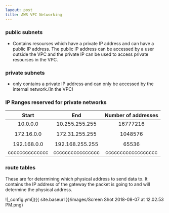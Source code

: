 ```yaml
---
layout: post
title: AWS VPC Networking
---
```


### public subnets
- Contains resourses which have a private IP address and can have a public IP address.  The public IP address can be accessed by a user outside the VPC and the private IP can be used to access private resourses in the VPC.

### private subnets

- only contains a private IP address and can only be accessed by the internal network.(In the VPC)

### IP Ranges reserved for private networks

Start|End     |Number of addresses
:---:|:---:|:---:
10.0.0.0	|10.255.255.255	|16777216
| |
172.16.0.0|	172.31.255.255|	1048576
| |
192.168.0.0   |	192.168.255.255|	65536
cccccccccccccc|cccccccccccccccc|cccccccccccccccccc

### route tables

These are for determining which physical address to send data to.  It contains the IP address of the gateway the packet is going to and will determine the physical address.

![_config.yml]({{ site.baseurl }}/images/Screen Shot 2018-08-07 at 12.02.53 PM.png)
